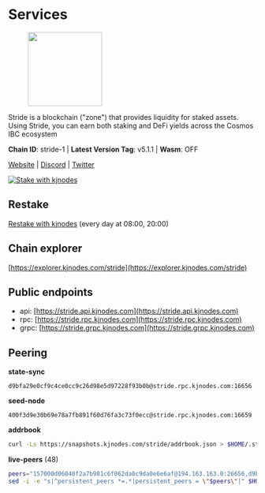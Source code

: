 # Services

<figure><img src="https://raw.githubusercontent.com/kj89/testnet_manuals/main/pingpub/logos/stride.png" width="150" alt=""><figcaption></figcaption></figure>

Stride is a blockchain ("zone") that provides liquidity for staked assets.  Using Stride, you can earn both staking and DeFi yields across the Cosmos IBC ecosystem

**Chain ID**: stride-1 | **Latest Version Tag**: v5.1.1 | **Wasm**: OFF

[Website](https://stride.zone) | [Discord](https://discord.gg/mzQZ8dAE7u) | [Twitter](https://twitter.com/stride_zone)

[![Stake with kjnodes](https://i.ibb.co/cr44Q8j/button-stake-with-kjnodes.png)](https://restake.app/stride/stridevaloper1j8gkhtllnp252l6g6zwzea30e7pvzqttr9768n)

## Restake

[Restake with kjnodes](https://restake.app/stride/stridevaloper1j8gkhtllnp252l6g6zwzea30e7pvzqttr9768n) (every day at 08:00, 20:00)
## Chain explorer
[https://explorer.kjnodes.com/stride](https://explorer.kjnodes.com/stride)

## Public endpoints

* api: [https://stride.api.kjnodes.com](https://stride.api.kjnodes.com)
* rpc: [https://stride.rpc.kjnodes.com](https://stride.rpc.kjnodes.com)
* grpc: [https://stride.grpc.kjnodes.com](https://stride.grpc.kjnodes.com)

## Peering

**state-sync**

```text
d9bfa29e0cf9c4ce0cc9c26d98e5d97228f93b0b@stride.rpc.kjnodes.com:16656
```

**seed-node**

```text
400f3d9e30b69e78a7fb891f60d76fa3c73f0ecc@stride.rpc.kjnodes.com:16659
```

**addrbook**
```bash
curl -Ls https://snapshots.kjnodes.com/stride/addrbook.json > $HOME/.stride/config/addrbook.json
```

**live-peers** (48)
```bash
peers="157000d06040f2a7b981c6f062da0c9da0e6e6af@194.163.163.0:26656,d9bfa29e0cf9c4ce0cc9c26d98e5d97228f93b0b@65.109.88.38:16656,463b1dc6903455575079572fb23407be586f2a4b@185.16.39.37:26656,04b797b5a56fb939a97a3c7d9c3230d09b85e8d7@93.189.30.118:26656,f602040562935873815a5ac23cb1ac7dd8821b76@176.9.22.117:26656,bbe196ec7c537e9dac0d2575350a1aa64700cdef@129.213.159.218:26656,fb24bc1de8c563e822897fba89bf150c602f3123@198.244.178.213:26656,d77e7918b9f9e21ee60a8e03075ca3e5f7353912@162.55.4.253:26656,233e06cfa51d53e186afe032e848f5c9f5cd4a01@83.171.248.3:26656,adb43211d022eae2a0c2bcfb5bfd5e19195320c1@65.108.137.38:26656,2254e6968e5c7ebc98ef5b79b388502fa44e10e1@5.161.134.44:26656,a3f95b0b15c31a68a7535f6068c4e14b95e90dcf@65.109.92.240:21016,d36ac7580cc8907a00b0add8c3b047caea6df4ed@107.155.67.202:26636,89757803f40da51678451735445ad40d5b15e059@169.155.168.67:26656,5093547fdf0430143ac66b4ee55d80e6542a6c10@217.174.247.163:26656,018d66466cfd907d5cc166ba3d5df8958c96e80a@149.56.36.205:26656,cc35475fe1f7c345af0ea8a692f3b4b41c8f12a2@116.202.36.240:10156,aa0d47509ecadb630189fe4ef071d438a6493e69@178.162.165.194:24095,f5732d5a406bdbbf08acad017c0993c0aa8ebe70@34.145.16.183:26656,b212d5740b2e11e54f56b072dc13b6134650cfb5@164.152.160.97:26656,a757fc9ea95a7f643d392ec9fdaa31cbf06e76d9@195.3.221.21:12256,e726816f42831689eab9378d5d577f1d06d25716@176.9.188.21:26656,ea6a7b2f366bc343f0670f1673fd86001dd08eb0@65.108.122.246:26636,d1008e1bfa6b0d1b317c69c08a80ced4a5b096bc@65.108.202.143:26656,9ee75491e354965d8bfd8434aa093f8613bc1dce@65.108.238.103:12256,d2247f7b919f0781c90ee61958d7044665a22d38@169.155.44.213:26656,6856de6f0c70a850db2b58deb43d568fced4a524@35.208.80.214:26656,e1b058e5cfa2b836ddaa496b10911da62dcf182e@138.201.8.248:26656,ebc272824924ea1a27ea3183dd0b9ba713494f83@185.16.39.158:26886,a206a5ff59132c3f771735dec337432e6cfb2f7c@15.235.53.45:2062,1ec2a654e00e22279ee50f13f074f2bce7218681@15.235.114.194:10156,1387946c04bceb472113f657f55f670f71709230@65.108.4.188:12256,4e1c2471efb89239fb04a4b75f9f87177fd91d00@95.217.151.243:26656,777274fb08ed48a4e027664e2576a8460272e43c@15.235.115.153:26656,fb8505c994cb90927c766e3c3d2db38044a596bc@139.59.31.201:26656,05eec003db41d7ff47a317ef59f83e31bdca23c3@78.107.234.44:26656,6cadd05c4d7668c023d6232cefeeef52c3ba59ed@95.216.245.158:26656,df3f533e6b9776c11f08da804edcb810cbdd2080@65.108.234.23:12256,8fff37214fb0ef622f1c09dccb22d6321e004c3e@109.123.242.163:50056,befab97d41e02ea4e759eda3de9e30e77b95b55b@34.68.196.138:26656,06c309d890fe6a1e7d2ac0a600ab077d1e793e18@51.195.89.43:10156,8d7d0f32d53467c4d5e8871faf4ec58ea970fed2@157.90.179.182:26456,a77173bc4f4171fec0ac56b37c18e0ba6e5f80a4@65.108.226.44:31656,5383a21cf2d5e513aea2c3e430133f31aa2e5d00@138.201.32.103:26656,061dcf3318978ac0448e848507c0b51bfa706b6d@35.226.95.79:26656,20f56a68a04eedc764b7e1b87b7032a50b9d4fe9@51.81.155.97:10456,18704d8ffb35d412adb3fb8eea62c894cf175e75@86.48.26.130:26656,3963b7cd5230ae2ba6800375421982d535a133e3@35.79.215.251:26656"
sed -i -e "s|^persistent_peers *=.*|persistent_peers = \"$peers\"|" $HOME/.stride/config/config.toml
```
